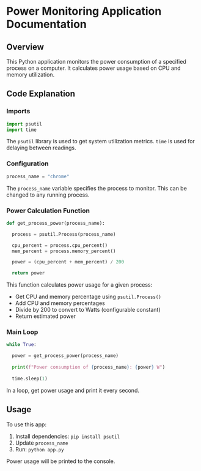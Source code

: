 
# Power Monitoring Application Documentation

## Overview
This Python application monitors the power consumption of a specified process on a computer. It calculates power usage based on CPU and memory utilization.

## Code Explanation

### Imports
```python
import psutil
import time
```

The `psutil` library is used to get system utilization metrics. `time` is used for delaying between readings.

### Configuration
```python 
process_name = "chrome"
```

The `process_name` variable specifies the process to monitor. This can be changed to any running process. 

### Power Calculation Function
```python
def get_process_power(process_name):

  process = psutil.Process(process_name)

  cpu_percent = process.cpu_percent()
  mem_percent = process.memory_percent()  

  power = (cpu_percent + mem_percent) / 200    

  return power
```

This function calculates power usage for a given process:

- Get CPU and memory percentage using `psutil.Process()`
- Add CPU and memory percentages 
- Divide by 200 to convert to Watts (configurable constant)
- Return estimated power

### Main Loop
```python
while True:

  power = get_process_power(process_name)
  
  print(f"Power consumption of {process_name}: {power} W")
  
  time.sleep(1)
```

In a loop, get power usage and print it every second.

## Usage

To use this app:

1. Install dependencies: `pip install psutil`
2. Update `process_name` 
3. Run: `python app.py`

Power usage will be printed to the console.
